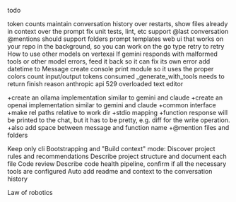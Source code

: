 todo

token counts
maintain conversation history over restarts,
show files already in context over the prompt
fix unit tests, lint, etc
support @last conversation
@mentions should support folders
prompt templates
web ui that works on your repo in the background, so you can work on the go
type retry to retry
How to use other models on vertexai
If gemini responds with malformed tools or other model errors, feed it back so it can fix its own error
add datetime to Message
create console print module so it uses the proper colors
count input/output tokens consumed
_generate_with_tools needs to return finish reason
anthropic api 529 overloaded
text editor

+create an ollama implementation similar to gemini and claude
+create an openai implementation similar to gemini and claude
+common interface
+make rel paths relative to work dir
+stdio mapping
+function response will be printed to the chat, but it has to be pretty, e.g. diff for the write operation.
+also add space between message and function name
+@mention files and folders


Keep only cli
Bootstrapping and "Build context" mode:
    Discover project rules and recommendations
    Describe project structure and document each file
    Code review
    Describe code health pipeline, confirm if all the necessary tools are configured
    Auto add readme and context to the conversation history


Law of robotics
